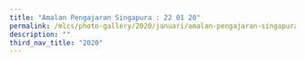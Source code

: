 ```yaml
---
title: "Amalan Pengajaran Singapura : 22 01 20"
permalink: /mlcs/photo-gallery/2020/januari/amalan-pengajaran-singapura-22-01-20/
description: ""
third_nav_title: "2020"
---
```

